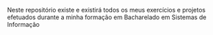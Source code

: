 Neste repositório existe e existirá todos os meus exercícios e projetos efetuados durante a minha formação em Bacharelado em Sistemas de Informação
